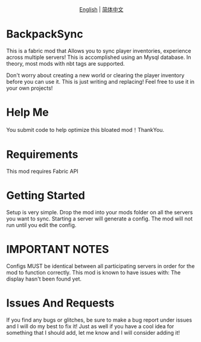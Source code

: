 <p align="center">
    <a href="readme.md">English</a> |
    <a href="readmezh.md">简体中文</a> 
</p>

# BackpackSync
This is a fabric mod that Allows you to sync player inventories, experience across multiple servers! This is accomplished using an Mysql database. In theory, most mods with nbt tags are supported.

Don't worry about creating a new world or clearing the player inventory before you can use it. This is just writing and replacing!
Feel free to use it in your own projects!

# Help Me
You submit code to help optimize this bloated mod！ThankYou.

# Requirements
This mod requires Fabric API

# Getting Started
Setup is very simple. Drop the mod into your mods folder on all the servers you want to sync. Starting a server will generate a config. The mod will not run until you edit the config.

# IMPORTANT NOTES
Configs MUST be identical between all participating servers in order for the mod to function correctly.
This mod is known to have issues with: The display hasn't been found yet.
# Issues And Requests
If you find any bugs or glitches, be sure to make a bug report under issues and I will do my best to fix it! Just as well if you have a cool idea for something that I should add, let me know and I will consider adding it!
